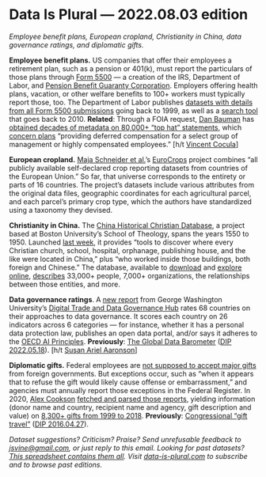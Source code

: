 Data Is Plural — 2022.08.03 edition
===================================

*Employee benefit plans, European cropland, Christianity in China, data governance ratings, and diplomatic gifts.*


__Employee benefit plans.__ US companies that offer their employees a retirement plan, such as a pension or 401(k), must report the particulars of those plans through [Form 5500](https://www.dol.gov/agencies/ebsa/employers-and-advisers/plan-administration-and-compliance/reporting-and-filing/form-5500) — a creation of the IRS, Department of Labor, and [Pension Benefit Guaranty Corporation](https://www.pbgc.gov/). Employers offering health plans, vacation, or other welfare benefits to 100+ workers must typically report those, too. The Department of Labor publishes [datasets with details from all Form 5500 submissions](https://www.dol.gov/agencies/ebsa/about-ebsa/our-activities/public-disclosure/foia/form-5500-datasets) going back to 1999, as well as a [search tool](https://www.efast.dol.gov/5500search/) that goes back to 2010. __Related__: Through a FOIA request, [Dan Bauman](https://dan-bauman.com/) has [obtained decades of metadata on 80,000+ “top hat” statements](https://github.com/danbauman77/tophat), which [concern plans](https://www.dol.gov/sites/dolgov/files/EBSA/about-ebsa/about-us/erisa-advisory-council/2020-examining-top-hat-plan-participation-and-reporting.pdf) “providing deferred compensation for a select group of management or highly compensated employees.” [h/t [Vincent Cocula](https://www.quora.com/401-k-Is-there-a-database-of-401k-information-that-is-publicly-available/answer/Vincent-Cocula)]


__European cropland.__ [Maja Schneider et al.](https://arxiv.org/abs/2106.08151)’s [EuroCrops](https://github.com/maja601/EuroCrops) project combines “all publicly available self-declared crop reporting datasets from countries of the European Union.” So far, that universe corresponds to the entirety or parts of 16 countries. The project’s datasets include various attributes from the original data files, geographic coordinates for each agricultural parcel, and each parcel’s primary crop type, which the authors have standardized using a taxonomy they devised.


__Christianity in China.__ The [China Historical Christian Database](https://chcdatabase.com/), a project based at Boston University’s School of Theology, spans the years 1550 to 1950. Launched [last week](https://www.bu.edu/cgcm/2022/07/19/11962/), it provides “tools to discover where every Christian church, school, hospital, orphanage, publishing house, and the like were located in China,” plus “who worked inside those buildings, both foreign and Chinese.” The database, available to [download](https://github.com/chcdatabase/data) and [explore online](https://data.chcdatabase.com/map), [describes](https://chcdatabase.github.io/data-documentation/) 33,000+ people, 7,000+ organizations, the relationships between those entities, and more.


__Data governance ratings__. A [new report](https://datagovhub.letsnod.com/) from George Washington University’s [Digital Trade and Data Governance Hub](https://datagovhub.elliott.gwu.edu/) rates 68 countries on their approaches to data governance. It scores each country on 26 indicators across 6 categories — for instance, whether it has a personal data protection law, publishes an open data portal, and/or says it adheres to the [OECD AI Principles](https://oecd.ai/en/ai-principles). __Previously__: [The Global Data Barometer](https://globaldatabarometer.org) ([DIP 2022.05.18](https://www.data-is-plural.com/archive/2022-05-18-edition/)). [h/t [Susan Ariel Aaronson](https://twitter.com/AaronsonSusan)]


__Diplomatic gifts.__ Federal employees are [not supposed to accept major gifts](https://www.law.cornell.edu/uscode/text/5/7342) from foreign governments. But exceptions occur, such as “when it appears that to refuse the gift would likely cause offense or embarrassment,” and agencies must annually report those exceptions in the Federal Register. In 2020, [Alex Cookson](https://www.alexcookson.com/about/) [fetched and parsed those reports](https://www.alexcookson.com/post/what-can-we-learn-from-diplomatic-gifts/), yielding information (donor name and country, recipient name and agency, gift description and value) on [8,300+ gifts from 1999 to 2018](https://github.com/tacookson/data/tree/master/us-government-gifts). __Previously__: [Congressional “gift travel”](https://disclosures-clerk.house.gov/PublicDisclosure/GiftTravelFilings) ([DIP 2016.04.27](https://www.data-is-plural.com/archive/2016-04-27-edition/)).


*Dataset suggestions? Criticism? Praise? Send unrefusable feedback to jsvine@gmail.com, or just reply to this email. Looking for past datasets? [This spreadsheet contains them all](https://docs.google.com/spreadsheets/d/1wZhPLMCHKJvwOkP4juclhjFgqIY8fQFMemwKL2c64vk/edit#gid=0). Visit [data-is-plural.com](https://www.data-is-plural.com) to subscribe and to browse past editions.*
